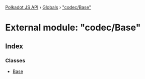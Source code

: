 [Polkadot JS API](../README.md) › [Globals](../globals.md) › ["codec/Base"](_codec_base_.md)

# External module: "codec/Base"

## Index

### Classes

* [Base](../classes/_codec_base_.base.md)

